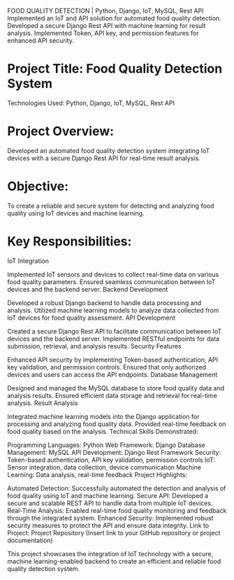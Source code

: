 FOOD QUALITY DETECTION | Python, Django, IoT, MySQL, Rest API 
Implemented an IoT and API solution for automated food quality detection.
Developed a secure Django Rest API with machine learning for result analysis.
Implemented Token, API key, and permission features for enhanced API security.
# Project Title: Food Quality Detection System
Technologies Used: Python, Django, IoT, MySQL, Rest API

# Project Overview:
Developed an automated food quality detection system integrating IoT devices with a secure Django Rest API for real-time result analysis.

# Objective:
To create a reliable and secure system for detecting and analyzing food quality using IoT devices and machine learning.

# Key Responsibilities:

IoT Integration

Implemented IoT sensors and devices to collect real-time data on various food quality parameters.
Ensured seamless communication between IoT devices and the backend server.
Backend Development

Developed a robust Django backend to handle data processing and analysis.
Utilized machine learning models to analyze data collected from IoT devices for food quality assessment.
API Development

Created a secure Django Rest API to facilitate communication between IoT devices and the backend server.
Implemented RESTful endpoints for data submission, retrieval, and analysis results.
Security Features

Enhanced API security by implementing Token-based authentication, API key validation, and permission controls.
Ensured that only authorized devices and users can access the API endpoints.
Database Management

Designed and managed the MySQL database to store food quality data and analysis results.
Ensured efficient data storage and retrieval for real-time analysis.
Result Analysis

Integrated machine learning models into the Django application for processing and analyzing food quality data.
Provided real-time feedback on food quality based on the analysis.
Technical Skills Demonstrated:

Programming Languages: Python
Web Framework: Django
Database Management: MySQL
API Development: Django Rest Framework
Security: Token-based authentication, API key validation, permission controls
IoT: Sensor integration, data collection, device communication
Machine Learning: Data analysis, real-time feedback
Project Highlights:

Automated Detection: Successfully automated the detection and analysis of food quality using IoT and machine learning.
Secure API: Developed a secure and scalable REST API to handle data from multiple IoT devices.
Real-Time Analysis: Enabled real-time food quality monitoring and feedback through the integrated system.
Enhanced Security: Implemented robust security measures to protect the API and ensure data integrity.
Link to Project: Project Repository (Insert link to your GitHub repository or project documentation)

This project showcases the integration of IoT technology with a secure, machine learning-enabled backend to create an efficient and reliable food quality detection system.
